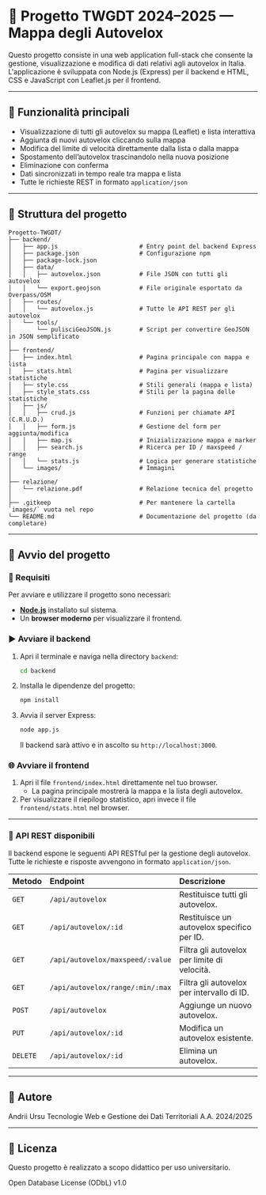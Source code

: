 # 🚦 Progetto TWGDT 2024–2025 — Mappa degli Autovelox

Questo progetto consiste in una web application full-stack che consente la gestione, visualizzazione e modifica di dati relativi agli autovelox in Italia.  
L'applicazione è sviluppata con Node.js (Express) per il backend e HTML, CSS e JavaScript con Leaflet.js per il frontend.

---

## 📌 Funzionalità principali

- Visualizzazione di tutti gli autovelox su mappa (Leaflet) e lista interattiva
- Aggiunta di nuovi autovelox cliccando sulla mappa
- Modifica del limite di velocità direttamente dalla lista o dalla mappa
- Spostamento dell’autovelox trascinandolo nella nuova posizione
- Eliminazione con conferma
- Dati sincronizzati in tempo reale tra mappa e lista
- Tutte le richieste REST in formato `application/json`

---

## 🧱 Struttura del progetto

    Progetto-TWGDT/
    ├── backend/
    │   ├── app.js                       # Entry point del backend Express
    │   ├── package.json                 # Configurazione npm
    │   ├── package-lock.json
    │   ├── data/
    │   │   ├── autovelox.json           # File JSON con tutti gli autovelox
    │   │   └── export.geojson           # File originale esportato da Overpass/OSM
    │   ├── routes/
    │   │   └── autovelox.js             # Tutte le API REST per gli autovelox
    │   └── tools/
    │       └── pulisciGeoJSON.js        # Script per convertire GeoJSON in JSON semplificato
    │
    ├── frontend/
    │   ├── index.html                   # Pagina principale con mappa e lista
    │   ├── stats.html                   # Pagina per visualizzare statistiche
    │   ├── style.css                    # Stili generali (mappa e lista)
    │   ├── style_stats.css              # Stili per la pagina delle statistiche
    │   ├── js/
    │   │   ├── crud.js                  # Funzioni per chiamate API (C.R.U.D.)
    │   │   ├── form.js                  # Gestione del form per aggiunta/modifica
    │   │   ├── map.js                   # Inizializzazione mappa e marker
    │   │   ├── search.js                # Ricerca per ID / maxspeed / range
    │   │   └── stats.js                 # Logica per generare statistiche
    │   └── images/                      # Immagini
    │
    ├── relazione/
    │   └── relazione.pdf                # Relazione tecnica del progetto
    │
    ├── .gitkeep                         # Per mantenere la cartella `images/` vuota nel repo
    └── README.md                        # Documentazione del progetto (da completare)

---

## 🚀 Avvio del progetto

### 🔧 Requisiti

Per avviare e utilizzare il progetto sono necessari:

* **[Node.js](https://nodejs.org)** installato sul sistema.
* Un **browser moderno** per visualizzare il frontend.

### ▶️ Avviare il backend

1.  Apri il terminale e naviga nella directory `backend`:
    ```bash
    cd backend
    ```
2.  Installa le dipendenze del progetto:
    ```bash
    npm install
    ```
3.  Avvia il server Express:
    ```bash
    node app.js
    ```
    Il backend sarà attivo e in ascolto su `http://localhost:3000`.

### 🌐 Avviare il frontend

1.  Apri il file `frontend/index.html` direttamente nel tuo browser.
    * La pagina principale mostrerà la mappa e la lista degli autovelox.
2.  Per visualizzare il riepilogo statistico, apri invece il file `frontend/stats.html` nel browser.

---

### 📡 API REST disponibili

Il backend espone le seguenti API RESTful per la gestione degli autovelox. Tutte le richieste e risposte avvengono in formato `application/json`.

| Metodo | Endpoint                     | Descrizione                                 |
| :----- | :--------------------------- | :------------------------------------------ |
| `GET`  | `/api/autovelox`             | Restituisce tutti gli autovelox.            |
| `GET`  | `/api/autovelox/:id`         | Restituisce un autovelox specifico per ID.  |
| `GET`  | `/api/autovelox/maxspeed/:value` | Filtra gli autovelox per limite di velocità. |
| `GET`  | `/api/autovelox/range/:min/:max` | Filtra gli autovelox per intervallo di ID.  |
| `POST` | `/api/autovelox`             | Aggiunge un nuovo autovelox.                |
| `PUT`  | `/api/autovelox/:id`         | Modifica un autovelox esistente.            |
| `DELETE`| `/api/autovelox/:id`         | Elimina un autovelox.                       |

---

## 👤 Autore

Andrii Ursu
Tecnologie Web e Gestione dei Dati Territoriali
A.A. 2024/2025

---
## 📄 Licenza

Questo progetto è realizzato a scopo didattico per uso universitario.

Open Database License (ODbL) v1.0
